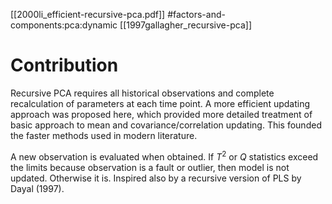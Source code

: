 [[2000li_efficient-recursive-pca.pdf]]
#factors-and-components:pca:dynamic 
[[1997gallagher_recursive-pca]]

# Contribution 

   Recursive PCA requires all historical observations and complete recalculation of parameters at each time point. A more efficient updating approach was proposed here, which provided more detailed treatment of basic approach to mean and covariance/correlation updating. This founded the faster methods used in modern literature. 

   A new observation is evaluated when obtained. If $T^2$ or $Q$ statistics exceed the limits because observation is a fault or outlier, then model is not updated. Otherwise it is. Inspired also by a recursive version of PLS by Dayal (1997). 
